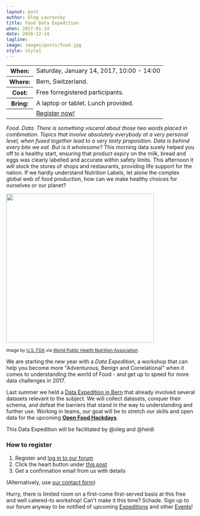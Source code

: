 ```yaml
---
layout: post
author: Oleg Lavrovsky
title: Food Data Expedition
when: 2017-01-14
date: 2016-12-14
tagline:
image: images/posts/food.jpg
style: style1
---
```


<table>
<tr><th>When:</th><td>Saturday, January 14, 2017, 10:00 - 14:00</td></tr>
<tr><th>Where:</th><td>Bern, Switzerland.</td></tr>
<tr><th>Cost:</th><td>Free forregistered participants.</td></tr>
<tr><th>Bring:</th><td>A laptop or tablet. Lunch provided.</td></tr>
<tr><th></th><td><a href="#register" class="button special">Register now!</a></td></tr>
</table>

*Food. Data. There is something visceral about those two words placed in combination. Topics that involve absolutely everybody at a very personal level, when fused together lead to a very tasty proposition. Data is behind every bite we eat. But is it wholesome?* This morning data surely helped you off to a healthy start, ensuring that product expiry on the milk, bread and eggs was clearly labelled and accurate within safety limits. This afternoon it will stock the stores of shops and restaurants, providing life support for the nation. If we hardly understand Nutrition Labels, let alone the complex global web of food production, how can we make healthy choices for ourselves or our planet?

<img src="https://forum.schoolofdata.ch/uploads/default/original/1X/31474e24699a5a2fe389abff58d6ccd0e6f2e676.png" width="394" height="398">

<sup>Image by [U.S. FDA](http://www.fda.gov/Food/IngredientsPackagingLabeling/LabelingNutrition/ucm274593.htm) via [World Public Health Nutrition Association](http://www.wphna.org/htdocs/2011_mar_wn4_labelling_fictions.htm).</sup>

We are starting the new year with a *Data Expedition*, a workshop that can help you become more "Adventurous, Benign and Correlational" when it comes to understanding the world of Food - and get up to speed for more data challenges in 2017.

Last summer we held a [Data Expedition in Bern](http://discourse.soda.camp/t/data-expedition-in-bern-may-5-6-2016/84) that already involved several datasets relevant to the subject. We will collect datasets, conquer their schema, and defeat the barriers that stand in the way to understanding and further use. Working in teams, our goal will be to stretch our skills and open data for the upcoming **[Open Food Hackdays](http://food.opendata.ch)**.

This Data Expedition will be facilitated by @oleg and @heidi

<a name="register"></a>
### How to register
1. Register and [log in to our forum](https://forum.schoolofdata.ch/login)
2. Click the heart button under [this post](https://forum.schoolofdata.ch/t/14-1-food-data-expedition/175)
3. Get a confirmation email from us with details

(Alternatively, use [our contact form](http://schoolofdata.ch#contact))

Hurry, there is limited room on a first-come first-served basis at this free and well catered-to workshop! Can't make it this time? Schade. Sign up to our forum anyway to be notified of upcoming [Expeditions](https://forum.schoolofdata.ch/c/expeditions) and other [Events](https://forum.schoolofdata.ch/c/events)!
